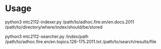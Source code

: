 # Usage




python3 mtc2112-indexer.py /path/to/adhoc.fire.en/en.docs.2011 /path/to/directory/where/index/should/be/stored

python3 mtc2112-searcher.py /index/path /path/to/adhoc.fire.en/en.topics.126-175.2011.txt /path/to/search/results/file

